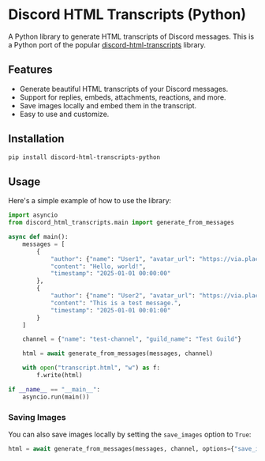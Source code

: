 # Discord HTML Transcripts (Python)

A Python library to generate HTML transcripts of Discord messages. This is a Python port of the popular [discord-html-transcripts](https://github.com/ItzDerock/discord-html-transcripts) library.

## Features

-   Generate beautiful HTML transcripts of your Discord messages.
-   Support for replies, embeds, attachments, reactions, and more.
-   Save images locally and embed them in the transcript.
-   Easy to use and customize.

## Installation

```bash
pip install discord-html-transcripts-python
```

## Usage

Here's a simple example of how to use the library:

```python
import asyncio
from discord_html_transcripts.main import generate_from_messages

async def main():
    messages = [
        {
            "author": {"name": "User1", "avatar_url": "https://via.placeholder.com/150"},
            "content": "Hello, world!",
            "timestamp": "2025-01-01 00:00:00"
        },
        {
            "author": {"name": "User2", "avatar_url": "https://via.placeholder.com/150"},
            "content": "This is a test message.",
            "timestamp": "2025-01-01 00:01:00"
        }
    ]

    channel = {"name": "test-channel", "guild_name": "Test Guild"}

    html = await generate_from_messages(messages, channel)

    with open("transcript.html", "w") as f:
        f.write(html)

if __name__ == "__main__":
    asyncio.run(main())
```

### Saving Images

You can also save images locally by setting the `save_images` option to `True`:

```python
html = await generate_from_messages(messages, channel, options={"save_images": True})
```
